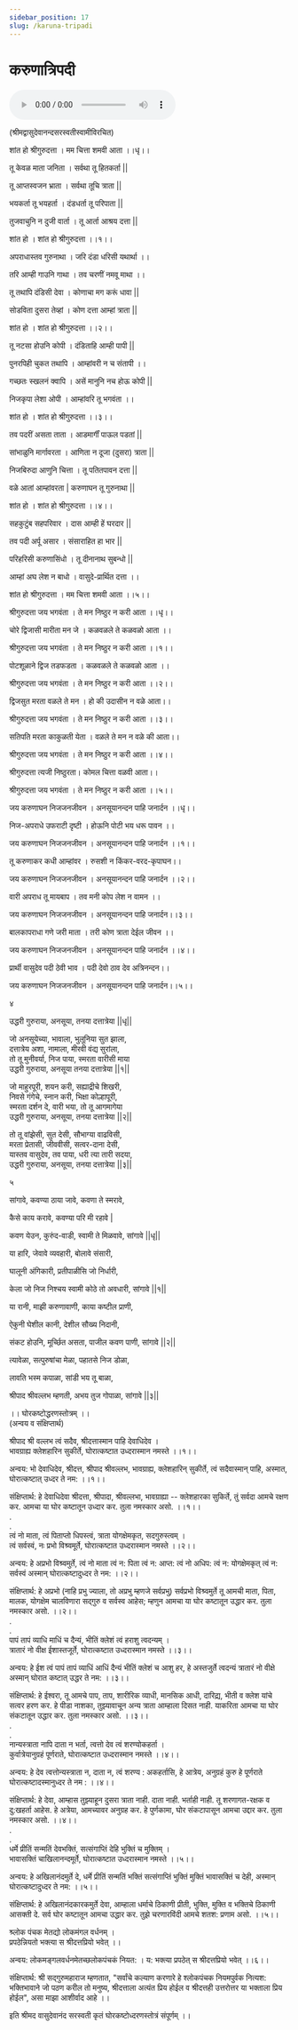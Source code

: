 ```yaml
---
sidebar_position: 17
slug: /karuna-tripadi
---
```

# करुणात्रिपदी
<audio controls="controls" src="/audio/aarati/tripadi.mp3">
    Your browser does not support the HTML5 Audio element.
</audio>



(श्रीमद्वासुदेवानन्‍दसरस्वतीस्वामीविरचित)

शांत हो श्रीगुरुदत्ता । मम चित्ता शमवी आता ।।धृ।।

तू केवळ माता जनिता । सर्वथा तू हितकर्ता ||

तू आप्तस्वजन भ्राता । सर्वथा तूचि त्राता ||

भयकर्ता तू भयहर्ता । दंडधर्ता तू परिपाता ||

तुजवाचुनि न दुजी वार्ता । तू आर्ता आश्रय दत्ता ||

शांत हो । शांत हो श्रीगुरुदत्ता ।।१।।

अपराधास्तव गुरुनाथा । जरि दंडा धरिसी यथार्था ।।

तरि आम्ही गाउनि गाथा । तव चरणीं नमवू माथा ।।

तू तथापि दंडिसी देवा । कोणाचा मग करूं धावा ||

सोडविता दुसरा तेव्हां । कोण दत्ता आम्हां त्राता ||

शांत हो । शांत हो श्रीगुरुदत्ता ।।२।।

तू नटसा होउनि कोपी । दंडिताहि आम्ही पापी ||

पुनरपिही चुकत तथापि । आम्हांवरी न च संतापी ।।

गच्छतः स्खलनं क्वापि । असें मानुनि नच होऊ कोपी ||

निजकृपा लेशा ओपी । आम्हांवरि तू भगवंता ।।

शांत हो । शांत हो श्रीगुरुदत्ता ।।३।।

तव पदरीं असता ताता । आडमार्गीं पाऊल पडतां ||

सांभाळुनि मार्गावरता । आणिता न दूजा (दुसरा) त्राता ||

निजबिरुदा आणुनि चित्ता । तू पतितपावन दत्ता ||

वळे आतां आम्हांवरता | करुणाघन तू गुरुनाथा ||

शांत हो । शांत हो श्रीगुरुदत्ता ।।४।।

सहकुटुंब सहपरिवार । दास आम्ही हें घरदार ||

तव पदी अर्पू असार । संसाराहित हा भार ||

परिहरिसी करुणासिंधो । तू दीनानाथ सुबन्‍धो ||

आम्हां अघ लेश न बाधो । वासुदे-प्रार्थित दत्ता ।।

शांत हो श्रीगुरुदत्ता । मम चित्ता शमवी आता ।।५।।




श्रीगुरुदत्ता जय भगवंता । ते मन निष्ठुर न करी आता ।।धृ।।

चोरे द्विजासी मारीता मन जे । कळवळले ते कळवळो आता ।।

श्रीगुरुदत्ता जय भगवंता । ते मन निष्ठुर न करी आता ।।१।।

पोटशूळाने द्विज तडफडता । कळवळले ते कळवळो आता ।।

श्रीगुरुदत्ता जय भगवंता । ते मन निष्ठुर न करी आता ।।२।।

द्विजसुत मरता वळले ते मन । हो की उदासीन न वळे आता।।

श्रीगुरुदत्ता जय भगवंता । ते मन निष्ठुर न करी आता ।।३।।

सतिपति मरता काकुळती येता । वळले ते मन न वळे की आता।।

श्रीगुरुदत्ता जय भगवंता । ते मन निष्ठुर न करी आता ।।४।।

श्रीगुरुदत्ता त्यजी निष्ठुरता। कोमल चित्ता वळवी आता।।

श्रीगुरुदत्ता जय भगवंता । ते मन निष्ठुर न करी आता ।।५।।



जय करुणाघन निजजनजीवन । अनसूयानन्‍दन पाहि जनार्दन ।।धृ।।

निज-अपराधे उफराटी दृष्टी । होऊनि पोटी भय धरू पावन ।।

जय करुणाघन निजजनजीवन । अनसूयानन्‍दन पाहि जनार्दन ।।१।।

तू करुणाकर कधी आम्हांवर । रुसशी न किंकर-वरद-कृपाघन।।

जय करुणाघन निजजनजीवन । अनसूयानन्‍दन पाहि जनार्दन ।।२।।

वारी अपराध तू मायबाप । तव मनी कोप लेश न वामन ।।

जय करुणाघन निजजनजीवन । अनसूयानन्‍दन पाहि जनार्दन।।३।।

बालकापराधा गणे जरी माता । तरी कोण त्राता देईल जीवन ।।

जय करुणाघन निजजनजीवन । अनसूयानन्‍दन पाहि जनार्दन ।।४।।

प्रार्थी वासुदेव पदी ठेवी भाव । पदी देवो ठाव देव अत्रिनन्‍दन।।

जय करुणाघन निजजनजीवन । अनसूयानन्‍दन पाहि जनार्दन।।५।।



४

उद्धरी गुरुराया, अनसूया, तनया दत्तात्रेया ||धृ||

जो अनसूयेच्या, भावाला, भुलूनिया सुत झाला,\
दत्तात्रेय अशा, नामाला, मीरवी वंद्य सुरांला,\
तो तू मुनीवर्या, निज पाया, स्मरता वारीसी माया\
उद्धरी गुरुराया, अनसूया तनया दत्तात्रेया ||१||

जो माहुरपूरी, शयन करी, सह्याद्रीचे शिखरी,\
निवसे गंगेचे, स्नान करी, भिक्षा कोल्हापूरी,\
स्मरता दर्शन दे, वारी भया, तो तू आगमागेया\
उद्धरी गुरुराया, अनसूया, तनया दत्तात्रेया ||२||

तो तू वांझेसी, सुत देसी, सौभाग्या वाढविसी,\
मरता प्रेतासी, जीववीसी, सत्वर-दाना देसी,\
यास्तव वासुदेव, तव पाया, धरी त्या तारी सदया,\
उद्धरी गुरुराया, अनसूया, तनया दत्तात्रेया ||३||



५

सांगावे, कवण्या ठाया जावे, कवणा ते स्मरावे,

कैसे काय करावे, कवण्या परि मी रहावे |

कवण येउन, कुरुंद-वाडी, स्वामी ते मिळवावे, सांगावे ||धृ||

या हारि, जेवावे व्यवहारी, बोलावे संसारी, 

घालूनी अंगिकारी, प्रतीपाळीसि जो निर्धारी,

केला जो निज निश्चय स्वामी कोठे तो अवधारी, सांगावे ||१||

या रानी, माझी करुणावाणी, काया कष्टील प्राणी,

ऐकुनी घेशील कानी, देशील सौख्य निदानी,

संकट होउनि, मूर्च्छित असता, पाजील कवण पाणी, सांगावे ||२||

त्यावेळा, सत्पुरुषांचा मेळा, पहातसे निज डोळा,

लावति भस्म कपाळा, सांडी भय तू बाळा,

श्रीपाद श्रीवल्लभ म्हणती, अभय तुज गोपाळा, सांगावे ||३||



।। घोरकष्टोद्धरणस्तोत्रम् ।।\
(अन्वय व संक्षिप्तार्थ)

श्रीपाद श्री वल्लभ त्वं सदैव, श्रीदत्तास्मान पाहि देवाधिदेव ।\
भावग्राह्य क्लेशहारिन सुकीर्ते, घोरात्कष्टात उध्दरास्मान नमस्ते ।।१।।

अन्वय: भो देवाधिदेव, श्रीदत्त, श्रीपाद श्रीवल्लभ, भावग्राह्य, क्लेशहारिन् सुकीर्ते, त्वं सदैवास्मान् पाहि, अस्मात, घोरात्कष्टात् उध्दर ते नम: ।।१।।

संक्षिप्तार्थ: हे देवाधिदेवा श्रीदत्ता, श्रीपादा, श्रीवल्लभा, भावग्राह्या -- क्लेशहारका सुकिर्ते, तुं सर्वदा आमचे रक्षण कर. आमचा या घोर कष्टातून उध्दार कर. तुला नमस्कार असो. ।।१।।\
.\
.\
त्वं नो माता, त्वं पिताप्तो धिपस्त्वं, त्राता योगक्षेमकृत, सदगुरुस्त्वम् ।\
त्वं सर्वस्वं, नः प्रभो विश्र्वमूर्ते, घोरात्कष्टात उध्दरास्मान नमस्ते ।।२।।

अन्वय: हे अप्रभो विश्र्वमुर्ते, त्वं नो माता त्वं न: पिता त्वं न: आप्त: त्वं नो अधिप: त्वं न: योगक्षेमकृत् त्वं न: सर्वस्वं अस्मान् घोरात्कष्टादुध्दर ते नम: ।।२।।

संक्षिप्तार्थ: हे अप्रभो (नाहि प्रभु ज्याला, तो अप्रभु म्हणजे सर्वप्रभु) सर्वप्रभो विश्र्वमुर्ते तू आमची माता, पिता, मालक, योगक्षेम चालविणारा सद्गुरु व सर्वस्व आहेस; म्हणुन आमचा या घोर कष्टातून उद्धार कर. तुला नमस्कार असो. ।।२।।\
.\
.\
पापं तापं व्याधि माधिं च दैन्यं, भीतिं क्लेशं त्वं हराशु त्वदन्यम् ।\
त्रातारं नो वीक्ष ईशास्तजूर्ते, घोरात्कष्टात उध्दरास्मान नमस्ते ।।३।।

अन्वय: हे ईश त्वं पापं तापं व्याधिं आधिं दैन्यं भीतिं क्लेशं च आशु हर, हे अस्तजुर्ते त्वदन्यं त्रातारं नो वीक्षे अस्मान् घोरात कष्टात् उद्धर ते नम: ।।३।।

संक्षिप्तार्थ: हे ईश्वरा, तू आमचे पाप, ताप, शारीरिक व्याधी, मानसिक आधी, दारिद्य्र, भीती व क्लेश यांचे सत्वर हरण कर. हे पीडा नाशका, तुझ्यावाचून अन्य त्राता आम्हाला दिसत नाही. याकरिता आमचा या घोर संकटातून उद्धार कर. तुला नमस्कार असो. ।।३।।\
.\
.\
नान्यस्त्राता नापि दाता न भर्ता, त्वत्तो देव त्वं शरण्योकहर्ता ।\
कुर्वात्रेयानुग्रहं पूर्णराते, घोरात्कष्टात उध्दरास्मान नमस्ते ।।४।।

अन्वय: हे देव त्वत्तोन्यस्त्राता न, दाता न, त्वं शरण्य : अकहर्तासि, हे आत्रेय, अनुग्रहं कुरु हे पूर्णराते घोरात्कष्टादस्मानुध्दर ते नम : ।।४।।

संक्षिप्तार्थ: हे देवा, आम्हास तुझ्याहून दुसरा त्राता नाही. दाता नाही. भर्ताही नाही. तू शरणागत-रक्षक व दु:खहर्ता आहेस. हे अत्रेया, आमच्यावर अनुग्रह कर. हे पुर्णकामा, घोर संकटापासून आमचा उद्दार कर. तुला नमस्कार असो. ।।४।।\
.\
.\
धर्मे प्रीतिं सन्मतिं देवभक्तिं, सत्संगाप्तिं देहि भुक्तिं च मुक्तिम् ।\
भावासक्तिं चाखिलानन्दमूर्ते, घोरात्कष्टात उध्दरास्मान नमस्ते ।।५।।

अन्वय: हे अखिलानंदमुर्ते दे, धर्मे प्रीतिं सन्मतिं भक्तिं सत्संगाप्तिं भुक्तिं मुक्तिं भावासक्तिं च देही, अस्मान् घोरात्कष्टादुध्दर ते नम: ।।५।।

संक्षिप्तार्थ: हे अखिलानंदकारकमुर्ते देवा, आम्हाला धर्माचे ठिकाणी प्रीती, भुक्ति, मुक्ति व भक्तिचे ठिकाणी आसक्ती दे. सर्व घोर कष्टातून आमचा उद्धार कर. तुझे चरणारविंदी आमचे शतश: प्रणाम असो. ।।५।।

श्र्लोक पंचक मेतद्यो लोकमंगल वर्धनम् ।\
प्रपठेन्नियतो भक्त्या स श्रीदत्तप्रियो भवेत् ।।

अन्वय: लोकमङ्गलवर्धनमेतच्छलोकपंचकं नियत: । य: भक्त्या प्रपठेत् स श्रीदत्तप्रियो भवेत् ।।६।।

संक्षिप्तार्थ: श्री सद्गुरुमहाराज म्हणतात, "सर्वांचे कल्याण करणारे हे श्लोकपंचक नियमपुर्वक नित्यश: भक्तिभावाने जो पठण करील तो मनुष्य, श्रीदत्ताला अत्यंत प्रिय होईल व श्रीदत्तही उत्तरोत्तर या भक्ताला प्रिय होईल", असा माझा आशीर्वाद आहे ।।

इति श्रीमद वासुदेवानंद सरस्वती कृतं घोरकष्टोध्दरणस्तोत्रं संपूर्णम् ।।